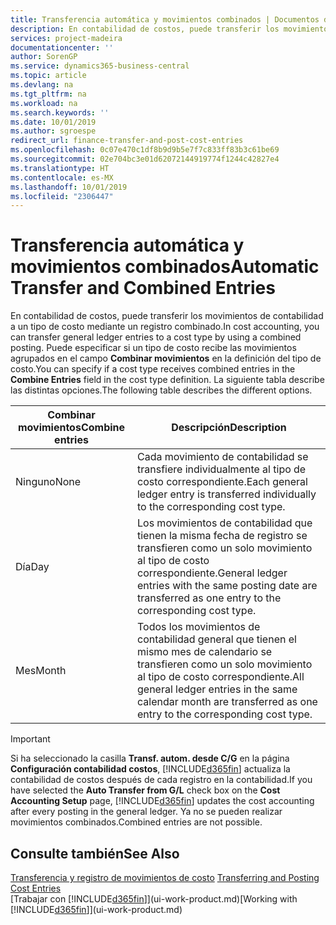 ```yaml
---
title: Transferencia automática y movimientos combinados | Documentos de Microsoft
description: En contabilidad de costos, puede transferir los movimientos de contabilidad a un tipo de costo mediante un registro combinado. Puede especificar si un tipo de costo recibe las movimientos agrupados en el campo **Combinar movimientos** en la definición del tipo de costo. La siguiente tabla describe las distintas opciones.
services: project-madeira
documentationcenter: ''
author: SorenGP
ms.service: dynamics365-business-central
ms.topic: article
ms.devlang: na
ms.tgt_pltfrm: na
ms.workload: na
ms.search.keywords: ''
ms.date: 10/01/2019
ms.author: sgroespe
redirect_url: finance-transfer-and-post-cost-entries
ms.openlocfilehash: 0c07e470c1df8b9d9b5e7f7c833ff83b3c61be69
ms.sourcegitcommit: 02e704bc3e01d62072144919774f1244c42827e4
ms.translationtype: HT
ms.contentlocale: es-MX
ms.lasthandoff: 10/01/2019
ms.locfileid: "2306447"
---
```

# <a name="automatic-transfer-and-combined-entries"></a><span data-ttu-id="52179-105">Transferencia automática y movimientos combinados</span><span class="sxs-lookup"><span data-stu-id="52179-105">Automatic Transfer and Combined Entries</span></span>
<span data-ttu-id="52179-106">En contabilidad de costos, puede transferir los movimientos de contabilidad a un tipo de costo mediante un registro combinado.</span><span class="sxs-lookup"><span data-stu-id="52179-106">In cost accounting, you can transfer general ledger entries to a cost type by using a combined posting.</span></span> <span data-ttu-id="52179-107">Puede especificar si un tipo de costo recibe las movimientos agrupados en el campo **Combinar movimientos** en la definición del tipo de costo.</span><span class="sxs-lookup"><span data-stu-id="52179-107">You can specify if a cost type receives combined entries in the **Combine Entries** field in the cost type definition.</span></span> <span data-ttu-id="52179-108">La siguiente tabla describe las distintas opciones.</span><span class="sxs-lookup"><span data-stu-id="52179-108">The following table describes the different options.</span></span>  

|<span data-ttu-id="52179-109">Combinar movimientos</span><span class="sxs-lookup"><span data-stu-id="52179-109">Combine entries</span></span>|<span data-ttu-id="52179-110">Descripción</span><span class="sxs-lookup"><span data-stu-id="52179-110">Description</span></span>|  
|---------------------|-----------------|  
|<span data-ttu-id="52179-111">Ninguno</span><span class="sxs-lookup"><span data-stu-id="52179-111">None</span></span>|<span data-ttu-id="52179-112">Cada movimiento de contabilidad se transfiere individualmente al tipo de costo correspondiente.</span><span class="sxs-lookup"><span data-stu-id="52179-112">Each general ledger entry is transferred individually to the corresponding cost type.</span></span>|  
|<span data-ttu-id="52179-113">Día</span><span class="sxs-lookup"><span data-stu-id="52179-113">Day</span></span>|<span data-ttu-id="52179-114">Los movimientos de contabilidad que tienen la misma fecha de registro se transfieren como un solo movimiento al tipo de costo correspondiente.</span><span class="sxs-lookup"><span data-stu-id="52179-114">General ledger entries with the same posting date are transferred as one entry to the corresponding cost type.</span></span>|  
|<span data-ttu-id="52179-115">Mes</span><span class="sxs-lookup"><span data-stu-id="52179-115">Month</span></span>|<span data-ttu-id="52179-116">Todos los movimientos de contabilidad general que tienen el mismo mes de calendario se transfieren como un solo movimiento al tipo de costo correspondiente.</span><span class="sxs-lookup"><span data-stu-id="52179-116">All general ledger entries in the same calendar month are transferred as one entry to the corresponding cost type.</span></span>|  

> [!IMPORTANT]  
>  <span data-ttu-id="52179-117">Si ha seleccionado la casilla **Transf. autom. desde C/G** en la página **Configuración contabilidad costos**, [!INCLUDE[d365fin](includes/d365fin_md.md)] actualiza la contabilidad de costos después de cada registro en la contabilidad.</span><span class="sxs-lookup"><span data-stu-id="52179-117">If you have selected the **Auto Transfer from G/L** check box on the **Cost Accounting Setup** page, [!INCLUDE[d365fin](includes/d365fin_md.md)] updates the cost accounting after every posting in the general ledger.</span></span> <span data-ttu-id="52179-118">Ya no se pueden realizar movimientos combinados.</span><span class="sxs-lookup"><span data-stu-id="52179-118">Combined entries are not possible.</span></span>  

## <a name="see-also"></a><span data-ttu-id="52179-119">Consulte también</span><span class="sxs-lookup"><span data-stu-id="52179-119">See Also</span></span>  
 <span data-ttu-id="52179-120">[Transferencia y registro de movimientos de costo](finance-transfer-and-post-cost-entries.md) </span><span class="sxs-lookup"><span data-stu-id="52179-120">[Transferring and Posting Cost Entries](finance-transfer-and-post-cost-entries.md) </span></span>  
 <span data-ttu-id="52179-121">[Trabajar con [!INCLUDE[d365fin](includes/d365fin_md.md)]](ui-work-product.md)</span><span class="sxs-lookup"><span data-stu-id="52179-121">[Working with [!INCLUDE[d365fin](includes/d365fin_md.md)]](ui-work-product.md)</span></span>
